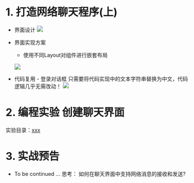 # 1. 打造网络聊天程序(上)
- 界面设计
    ![](vx_images/.png)

-  界面实现方案
    - 使用不同Layout对组件进行嵌套布局

    ![](vx_images/.png)

- 代码复用 - 登录对话框
    只需要将代码实现中的文本字符串替换为中文，代码逻辑几乎无需改动！
    ![](vx_images/.png)

# 2. 编程实验 创建聊天界面
实验目录：[xxx](vx_attachments\xxx)

# 3. 实战预告
- To be continued ...
    思考：
    如何在聊天界面中支持网络消息的接收和发送?
